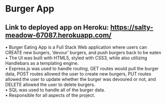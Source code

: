 # Burger App

 ## Link to deployed app on Heroku: https://salty-meadow-67087.herokuapp.com/

•	Burger Eating App is a Full Stack Web application where users can CREATE new burgers, ‘devour’ burgers, and push burgers back to be eaten  <br/>
•	The UI was built with HTML5, styled with CSS3, while also utilizing Handlebars as a templating engine. <br/>
•	Express.js was used to handle routing, GET routes would pull the burger data, POST routes allowed the user to create new burgers, PUT routes allowed the user to update whether the burger was devoured or not, and DELETE allowed the user to delete burgers. <br/>
•	SQL was used to handle all of the burger data. <br/>
•	Responsible for all aspects of the project. <br/>
